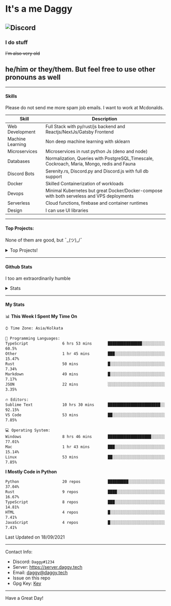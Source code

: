 
# It's a me Daggy

![Discord](https://img.shields.io/discord/491175207122370581?color=black&label=Discord&logo=discord) 
 ----

### I do stuff

~~I'm also very old~~

## he/him or they/them. But feel free to use other pronouns as well

-----

#### Skills

Please do not send me more spam job emails. I want to work at Mcdonalds.

| Skill | Description |
| ----- | ----------- |
| Web Development | Full Stack with py/rust/js backend and Reactjs/NextJs/Gatsby Frontend
| Machine Learning | Non deep machine learning with sklearn |
| Microservices | Microservices in rust python Js (deno and node) |
| Databases | Normalization, Queries with PostgreSQL,Timescale, Cockroach,  Maria, Mongo, redis and Fauna |
| Discord Bots | Serenity.rs, Discord.py and Discord.js with full db support |
| Docker | Skilled Containerization of workloads |
| Devops | Minimal Kubernetes but great Docker/Docker-compose with both serveless and VPS deployments |
| Serverless | Cloud functions, firebase and container runtimes |
| Design | I can use UI libraries|

-----

#### Top Projects:

None of them are good, but ¯\_(ツ)_/¯
<details>
  <summary>Top Projects!</summary>
    
   - [Dagpi](https://dagpi.xyz) : Full stack api built with rust, postgres, redis, python and typescript with Full frontend dashboard and  full monitoring. Also 2 api wrappers for it.
    
   - [Dagbot](https://dagbot.daggy.tech): discord bot with website and feedback along with large fully customisable interface using Postgres and discord.py
    
   - [R.Daggy](https://github.com/Daggy1234/r.daggy): Private discord bot for my server with rust
    
   - [New York Pizza](https://github.com/Daggy1234/NewYorkPizza): A data science study that uses Data analysis and ML to predict the best place to open a pizza shop
 
</details>

-----

#### Github Stats

I too am extraordinarily humble

<details>
  <summary>Stats</summary>
<a href="https://github.com/Daggy1234">
  <img src="https://github-readme-stats.vercel.app/api?username=Daggy1234&show_icons=true&hide_border=true" />
</a><a href="https://github.com/Daggy1234">
  <img src="https://github-readme-stats.vercel.app/api/top-langs/?username=Daggy1234&layout=compact&langs_count=9&hide=css,html" />
</a><a href="https://github.com/Daggy1234">
 <img src="https://raw.githubusercontent.com/Daggy1234/generate-stats/master/generated/overview.svg" />
</a><a href="https://github.com/Daggy1234">
 <img src="https://raw.githubusercontent.com/Daggy1234/generate-stats/master/generated/languages.svg" />
 </a>
</details>
  
-----

#### My Stats

<!--START_SECTION:waka-->
📊 **This Week I Spent My Time On** 

```text
⌚︎ Time Zone: Asia/Kolkata

💬 Programming Languages: 
TypeScript               6 hrs 53 mins       ███████████████░░░░░░░░░░   60.5% 
Other                    1 hr 45 mins        ███░░░░░░░░░░░░░░░░░░░░░░   15.47% 
Rust                     50 mins             █░░░░░░░░░░░░░░░░░░░░░░░░   7.34% 
Markdown                 49 mins             █░░░░░░░░░░░░░░░░░░░░░░░░   7.17% 
JSON                     22 mins             ░░░░░░░░░░░░░░░░░░░░░░░░░   3.35%

🔥 Editors: 
Sublime Text             10 hrs 30 mins      ███████████████████████░░   92.15% 
VS Code                  53 mins             ██░░░░░░░░░░░░░░░░░░░░░░░   7.85%

💻 Operating System: 
Windows                  8 hrs 46 mins       ███████████████████░░░░░░   77.01% 
Mac                      1 hr 43 mins        ███░░░░░░░░░░░░░░░░░░░░░░   15.14% 
Linux                    53 mins             ██░░░░░░░░░░░░░░░░░░░░░░░   7.85%

```

**I Mostly Code in Python** 

```text
Python                   20 repos            █████████░░░░░░░░░░░░░░░░   37.04% 
Rust                     9 repos             ████░░░░░░░░░░░░░░░░░░░░░   16.67% 
TypeScript               8 repos             ███░░░░░░░░░░░░░░░░░░░░░░   14.81% 
HTML                     4 repos             █░░░░░░░░░░░░░░░░░░░░░░░░   7.41% 
JavaScript               4 repos             █░░░░░░░░░░░░░░░░░░░░░░░░   7.41%

```



 Last Updated on 18/09/2021
<!--END_SECTION:waka-->

-----

Contact Info:

- Discord: `Daggy#1234`
- Server: https://server.daggy.tech
- Email: daggy@daggy.tech
- Issue on this repo
- Gpg Key: [Key](https://github.com/daggy1234.gpg)

-----
Have a Great Day!
